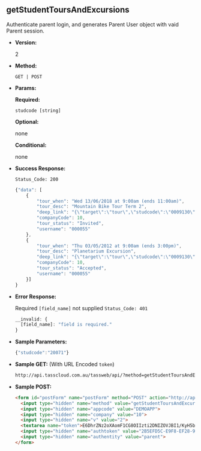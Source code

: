**getStudentToursAndExcursions**
----
Authenticate parent login, and generates Parent User object with vaid Parent session.

* **Version:**

  2

* **Method:**

  `GET | POST`
  
*  **Params:**

   **Required:**
 
   `studcode [string]`
   
   **Optional:**
 
   none

   **Conditional:**

   none

* **Success Response:**
    
    `Status_Code: 200`
    ```javascript
    {"data": [
		{
			"tour_when": "Wed 13/06/2018 at 9:00am (ends 11:00am)",
			"tour_desc": "Mountain Bike Tour Term 2",
			"deep_link": "{\"target\":\"tour\",\"studcode\":\"0009130\",\"tour_num\":\"52\",\"prod_menu\":\"N\"}",
			"companyCode": 10,
			"tour_status": "Invited",
			"username": "000055"
		},
		{
			"tour_when": "Thu 03/05/2012 at 9:00am (ends 3:00pm)",
			"tour_desc": "Planetarium Excursion",
			"deep_link": "{\"target\":\"tour\",\"studcode\":\"0009130\",\"tour_num\":\"8\",\"prod_menu\":\"N\"}",
			"companyCode": 10,
			"tour_status": "Accepted",
			"username": "000055"
		}]
	}
	```
 
* **Error Response:**

    Required `[field_name]` not supplied `Status_Code: 401`
    ```javascript
    __invalid: {
      [field_name]: "field is required."
    }
    ```
    
* **Sample Parameters:**

	```javascript
    {"studcode":"20071"}
	```

* **Sample GET:** (With URL Encoded `token`)

	```HTML
    http://api.tasscloud.com.au/tassweb/api/?method=getStudentToursAndExcursions&appcode=DEMOAPP&company=10&v=2&token=E6DhrZNz2oXAomF1CG8OIIzti2DNIZOVJBI1%2FKyH5bEKcgZy6UGNbjnvJAK4cYI7DJDUXQ7YreSFKTCwsJGp%2Bg%3D%3D&authtoken=2B5EFD5C-E9F8-EF28-94FA66492E10A1C9&authentity=parent
	```
  
* **Sample POST:**

	```HTML
    <form id="postForm" name="postForm" method="POST" action="http://api.tasscloud.com.au/tassweb/api/">
      <input type="hidden" name="method" value="getStudentToursAndExcursions">
      <input type="hidden" name="appcode" value="DEMOAPP">
      <input type="hidden" name="company" value="10">
      <input type="hidden" name="v" value="2">
      <textarea name="token">E6DhrZNz2oXAomF1CG8OIIzti2DNIZOVJBI1/KyH5bEKcgZy6UGNbjnvJAK4cYI7DJDUXQ7YreSFKTCwsJGp+g==</textarea>
      <input type="hidden" name="authtoken" value="2B5EFD5C-E9F8-EF28-94FA66492E10A1C9">
      <input type="hidden" name="authentity" value="parent">
    </form>
	```
